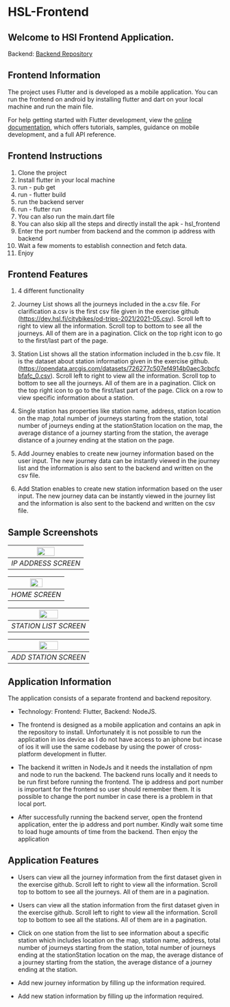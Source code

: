 # HSL-Frontend
## Welcome to HSl Frontend Application.
Backend: [Backend Repository](https://github.com/Ahmad-Imam/HSL-Backend)
 
## Frontend Information
The project uses Flutter and is developed as a mobile application. You can run the frontend on android by installing flutter and dart on your local machine and run the main file.
 
For help getting started with Flutter development, view the
[online documentation](https://docs.flutter.dev/), which offers tutorials,
samples, guidance on mobile development, and a full API reference.
 
## Frontend Instructions
1. Clone the project
2. Install flutter in your local machine
3. run - pub get
4. run - flutter build
5. run the backend server
6. run - flutter run
7. You can also run the main.dart file
8. You can also skip all the steps and directly install the apk - hsl_frontend
9. Enter the port number from backend and the common ip address with backend
10. Wait a few moments to establish connection and fetch data.
11. Enjoy
 
## Frontend Features
1. 4 different functionality
 
2. Journey List shows all the journeys included in the a.csv file. For clarification a.csv is the first csv file given in the exercise github (https://dev.hsl.fi/citybikes/od-trips-2021/2021-05.csv). Scroll left to right to view all the information. Scroll top to bottom to see all the journeys. All of them are in a pagination. Click on the top right icon to go to the first/last part of the page.
 
3. Station List shows all the station information included in the b.csv file. It is the dataset about station information given in the exercise github. (https://opendata.arcgis.com/datasets/726277c507ef4914b0aec3cbcfcbfafc_0.csv). Scroll left to right to view all the information. Scroll top to bottom to see all the journeys. All of them are in a pagination. Click on the top right icon to go to the first/last part of the page. Click on a row to view specific information about a station.
 
4. Single station has properties like station name, address, station location on the map ,total number of journeys starting from the station, total number of journeys ending at the stationStation location on the map, the average distance of a journey starting from the station, the average distance of a journey ending at the station on the page.
 
5. Add Journey enables to create new journey information based on the user input. The new journey data can be instantly viewed in the journey list and the information is also sent to the backend and written on the csv file.
 
6. Add Station enables to create new station information based on the user input. The new journey data can be instantly viewed in the journey list and the information is also sent to the backend and written on the csv file.
 
## Sample Screenshots




|  <img src="https://user-images.githubusercontent.com/38004971/210276448-1ab43bfe-ce22-48c4-89a0-59e5833d4541.jpg" width=50% height=50%> |
|:--:|
| *IP ADDRESS SCREEN* |
 
|  <img src="https://user-images.githubusercontent.com/38004971/210276530-0ee31162-7a4b-41c0-884f-9fb0e4305e84.jpg" width=50% height=50%> |
|:--:|
| *HOME SCREEN* |
 
| <img src="https://user-images.githubusercontent.com/38004971/210276539-66fb20c7-e8e6-4636-b9f9-6f4e821dd9fb.jpg" width=50% height=50%> |
|:--:|
| *STATION LIST SCREEN* |
 
|  <img src="https://user-images.githubusercontent.com/38004971/210276542-84b6552f-8cca-4d2d-b11a-95e399432fad.jpg" width=50% height=50%> |
|:--:|
| *ADD STATION SCREEN* |
 
 
 
## Application Information
The application consists of a separate frontend and backend repository.  
- Technology: Frontend: Flutter, Backend: NodeJS.

- The frontend is designed as a mobile application and contains an apk in the repository to install. Unfortunately it is not possible to run the application in ios device as I do not have access to an iphone but incase of ios it will use the same codebase by using the power of cross-platform development in flutter.

- The backend it written in NodeJs and it needs the installation of npm and node to run the backend. The backend runs locally and it needs to be run first before running the frontend. The ip address and port number is important for the frontend so user should remember them. It is possible to change the port number in case there is a problem in that local port.

- After successfully running the backend server, open the frontend application, enter the ip address and port number. Kindly wait some time to load huge amounts of time from the backend. Then enjoy the application
 
## Application Features
- Users can view all the journey information from the first dataset given in the exercise github. Scroll left to right to view all the information. Scroll top to bottom to see all the journeys. All of them are in a pagination.

- Users can view all the station information from the first dataset given in the exercise github. Scroll left to right to view all the information. Scroll top to bottom to see all the stations. All of them are in a pagination.

- Click on one station from the list to see information about a specific station which includes location on the map, station name, address, total number of journeys starting from the station, total number of journeys ending at the stationStation location on the map, the average distance of a journey starting from the station, the average distance of a journey ending at the station.

- Add new journey information by filling up the information required.

- Add new station information by filling up the information required.
 
 
 

